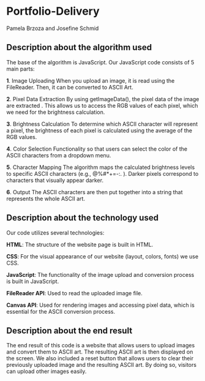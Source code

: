 # Portfolio-Delivery
Pamela Brzoza and Josefine Schmid

## Description about the algorithm used

The base of the algorithm is JavaScript. Our JavaScript code consists of 5 main parts:

**1**. Image Uploading
   When you upload an image, it is read using the FileReader. Then, it can be converted to ASCII Art.

**2**. Pixel Data Extraction
   By using getImageData(), the pixel data of the image are extracted . This allows us to access the RGB values of each pixel, which we need for the brightness calculation.

**3**. Brightness Calculation
   To determine which ASCII character will represent a pixel, the brightness of each pixel is calculated using the average of the RGB values.

**4**. Color Selection
      Functionality so that users can select the color of the ASCII characters from a dropdown menu.


**5**. Character Mapping
   The algorithm maps the calculated brightness levels to specific ASCII characters (e.g., @%#*+=-:. ). Darker pixels correspond to characters that visually appear darker.

**6**. Output
   The ASCII characters are then put together into a string that represents the whole ASCII art.

## Description about the technology used

Our code utilizes several technologies:

**HTML**: The structure of the website page is built in HTML.

**CSS**: For the visual appearance of our website (layout, colors, fonts) we use CSS.

**JavaScript**: The functionality of the image upload and conversion process is built in JavaScript. 

**FileReader API**: Used to read the uploaded image file.

**Canvas API**: Used for rendering images and accessing pixel data, which is essential for the ASCII conversion process.

## Description about the end result

The end result of this code is a website that allows users to upload images and convert them to ASCII art. The resulting ASCII art is then displayed on the screen. We also included a reset button that allows users to clear their previously uploaded image and the resulting ASCII art. By doing so, visitors can upload other images easily.


